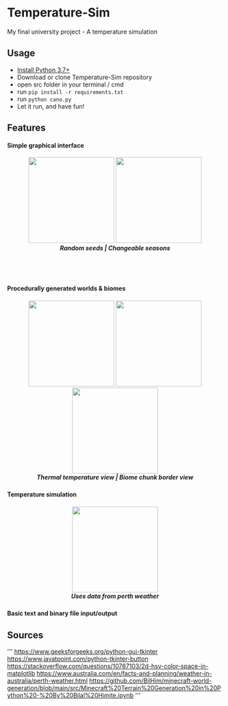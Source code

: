 # Temperature-Sim
My final university project - A temperature simulation

## Usage

- [Install Python 3.7+](https://www.python.org/downloads/)
- Download or clone Temperature-Sim repository 
- open src folder in your terminal / cmd
- run `pip install -r requirements.txt`
- run `python cano.py`
- Let it run, and have fun!

## Features

<h4>Simple graphical interface</h4>
<h5 align="center">
  <img src="https://imgur.com/Ghnd707.png alt="start" style="height: 200px""></img>
  <img src="https://imgur.com/nktxxmC.png alt="manage" style="height: 200px"></img>
  <br>
  Random seeds | Changeable seasons
</h5>

<br><br>

<h4>Procedurally generated worlds & biomes</h4>
<h5 align="center">
  <img src="https://imgur.com/JtaglHW.png alt="source" style="height: 200px""></img>
  <img src="https://imgur.com/B3lKsCj.png alt="heat view" style="height: 200px"></img>
  <img src="https://imgur.com/yuEvv7L.png alt="chunk view" style="height: 200px"></img>
  <br>
  Thermal temperature view | Biome chunk border view
</h5>

<h4>Temperature simulation</h4>
<h5 align="center">
  <img src="https://imgur.com/jWIOO2L.png alt="temperature" style="height: 200px""></img>
  <br>
  Uses data from perth weather
</h5>

<h4>Basic text and binary file input/output</h4>

## Sources

'''
https://www.geeksforgeeks.org/python-gui-tkinter
https://www.javatpoint.com/python-tkinter-button
https://stackoverflow.com/questions/10787103/2d-hsv-color-space-in-matplotlib
https://www.australia.com/en/facts-and-planning/weather-in-australia/perth-weather.html
https://github.com/BilHim/minecraft-world-generation/blob/main/src/Minecraft%20Terrain%20Generation%20in%20Python%20-%20By%20Bilal%20Himite.ipynb
'''
